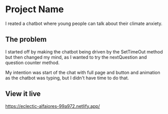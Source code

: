 # Project Name

I reated a chatbot where young people can talk about their climate anxiety.

## The problem

I started off by making the chatbot being driven by the SetTimeOut method but then changed my mind, as I wanted to try the nextQuestion and question counter method. 

My intention was start of the chat with full page and button and animation as the chatbot was typing, but I didn't have time to do that. 

## View it live

https://eclectic-alfajores-99a972.netlify.app/
